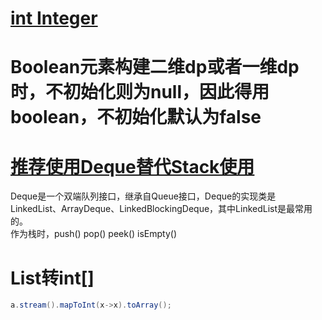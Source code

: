 # [int Integer](https://blog.csdn.net/chenliguan/article/details/53888018)

# Boolean元素构建二维dp或者一维dp时，不初始化则为null，因此得用boolean，不初始化默认为false

# [推荐使用Deque替代Stack使用](https://www.cainiaojc.com/java/java-deque.html)
Deque是一个双端队列接口，继承自Queue接口，Deque的实现类是LinkedList、ArrayDeque、LinkedBlockingDeque，其中LinkedList是最常用的。  
作为栈时，push() pop() peek() isEmpty()

# List<Integer>转int[]
```java
a.stream().mapToInt(x->x).toArray();
```

